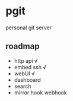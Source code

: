 # pgit

personal git server

## roadmap

* http api √
* embed ssh √
* webUI √
* dashboard
* search
* mirror hook webhook

